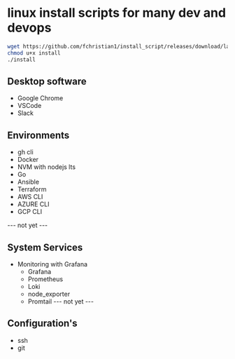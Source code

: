 # linux install scripts for many dev and devops
```bash
wget https://github.com/fchristian1/install_script/releases/download/latest/install
chmod u+x install
./install
```
## Desktop software
- Google Chrome
- VSCode
- Slack

## Environments
- gh cli
- Docker
- NVM with nodejs lts
- Go
- Ansible
- Terraform
- AWS CLI
- AZURE CLI
- GCP CLI

--- not yet ---
## System Services
- Monitoring with Grafana
  - Grafana
  - Prometheus
  - Loki
  - node_exporter
  - Promtail
--- not yet ---

## Configuration's
- ssh
- git
